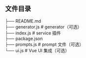 <!--
 * @Descripttion: 
 * @version: 
 * @Author: wangjie
 * @Date: 2021-08-16 10:37:56
 * @LastEditors: wangjie
 * @LastEditTime: 2021-08-16 11:21:51
-->
## 文件目录
├── README.md  
├── generator.js  # generator（可选）   
├── index.js      # service 插件   
├── package.json   
├── prompts.js    # prompt 文件（可选）   
└── ui.js         # Vue UI 集成（可选）   